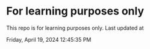 # For learning purposes only
This repo is for learning purposes only.
Last updated at

Friday, April 19, 2024 12:45:35 PM

